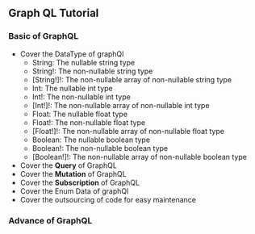 ## Graph QL Tutorial

### Basic of GraphQL
- Cover the DataType of graphQl
    - String:  The nullable string type
    - String!: The non-nullable string type
    - [String!]!: The non-nullable array of non-nullable string type
    - Int: The nullable int type
    - Int!: The non-nullable int type
    - [Int!]!: The non-nullable array of non-nullable int type
    - Float: The nullable float type
    - Float!: The non-nullable float type
    - [Float!]!: The non-nullable array of non-nullable float type
    - Boolean: The nullable boolean type
    - Boolean!: The non-nullable boolean type
    - [Boolean!]!: The non-nullable array of non-nullable boolean type
- Cover the **Query** of GraphQL
- Cover the **Mutation** of GraphQL
- Cover the **Subscription** of GraphQL
- Cover the Enum Data of graphQl
- Cover the outsourcing of code for easy maintenance

### Advance of GraphQL